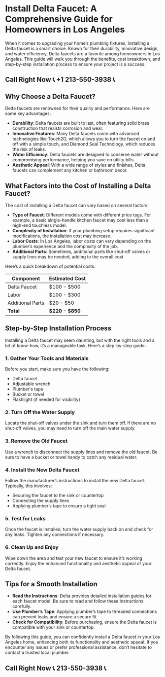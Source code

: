 # Install Delta Faucet: A Comprehensive Guide for Homeowners in Los Angeles

When it comes to upgrading your home’s plumbing fixtures, installing a Delta faucet is a smart choice. Known for their durability, innovative design, and water efficiency, Delta faucets are a favorite among homeowners in Los Angeles. This guide will walk you through the benefits, cost breakdown, and step-by-step installation process to ensure your project is a success.

## Call Right Now 📞 +1 213-550-3938 📞

## Why Choose a Delta Faucet?

Delta faucets are renowned for their quality and performance. Here are some key advantages:

- **Durability**: Delta faucets are built to last, often featuring solid brass construction that resists corrosion and wear.
- **Innovative Features**: Many Delta faucets come with advanced technologies like Touch2O, which allows you to turn the faucet on and off with a simple touch, and Diamond Seal Technology, which reduces the risk of leaks.
- **Water Efficiency**: Delta faucets are designed to conserve water without compromising performance, helping you save on utility bills.
- **Aesthetic Appeal**: With a wide range of styles and finishes, Delta faucets can complement any kitchen or bathroom decor.

## What Factors into the Cost of Installing a Delta Faucet?

The cost of installing a Delta faucet can vary based on several factors:

- **Type of Faucet**: Different models come with different price tags. For example, a basic single-handle kitchen faucet may cost less than a high-end touchless model.
- **Complexity of Installation**: If your plumbing setup requires significant modifications, the installation cost may increase.
- **Labor Costs**: In Los Angeles, labor costs can vary depending on the plumber’s experience and the complexity of the job.
- **Additional Parts**: Sometimes, additional parts like shut-off valves or supply lines may be needed, adding to the overall cost.

Here’s a quick breakdown of potential costs:

| **Component**          | **Estimated Cost** |
|------------------------|--------------------|
| Delta Faucet          | $100 - $500        |
| Labor                 | $100 - $300        |
| Additional Parts      | $20 - $50          |
| **Total**             | **$220 - $850**    |

## Step-by-Step Installation Process

Installing a Delta faucet may seem daunting, but with the right tools and a bit of know-how, it’s a manageable task. Here’s a step-by-step guide:

### 1. **Gather Your Tools and Materials**

Before you start, make sure you have the following:

- Delta faucet
- Adjustable wrench
- Plumber's tape
- Bucket or towel
- Flashlight (if needed for visibility)

### 2. **Turn Off the Water Supply**

Locate the shut-off valves under the sink and turn them off. If there are no shut-off valves, you may need to turn off the main water supply.

### 3. **Remove the Old Faucet**

Use a wrench to disconnect the supply lines and remove the old faucet. Be sure to have a bucket or towel handy to catch any residual water.

### 4. **Install the New Delta Faucet**

Follow the manufacturer’s instructions to install the new Delta faucet. Typically, this involves:

- Securing the faucet to the sink or countertop
- Connecting the supply lines
- Applying plumber’s tape to ensure a tight seal

### 5. **Test for Leaks**

Once the faucet is installed, turn the water supply back on and check for any leaks. Tighten any connections if necessary.

### 6. **Clean Up and Enjoy**

Wipe down the area and test your new faucet to ensure it’s working correctly. Enjoy the enhanced functionality and aesthetic appeal of your Delta faucet.

## Tips for a Smooth Installation

- **Read the Instructions**: Delta provides detailed installation guides for each faucet model. Be sure to read and follow these instructions carefully.
- **Use Plumber’s Tape**: Applying plumber’s tape to threaded connections can prevent leaks and ensure a secure fit.
- **Check for Compatibility**: Before purchasing, ensure the Delta faucet is compatible with your sink or countertop.

By following this guide, you can confidently install a Delta faucet in your Los Angeles home, enhancing both its functionality and aesthetic appeal. If you encounter any issues or prefer professional assistance, don’t hesitate to contact a trusted local plumber.
## Call Right Now 📞 213-550-3938 📞